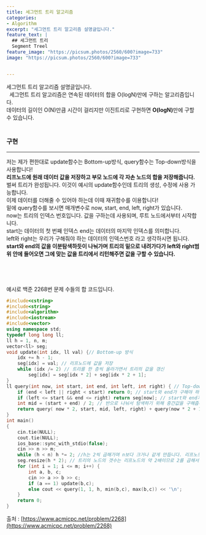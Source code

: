 ```yaml
---
title: 세그먼트 트리 알고리즘
categories:
- Algorithm
excerpt: "세그먼트 트리 알고리즘 설명글입니다."
feature_text: |
  ## 세그먼트 트리
  Segment Treel
feature_image: "https://picsum.photos/2560/600?image=733"
image: "https://picsum.photos/2560/600?image=733"


---
```


세그먼트 트리 알고리즘 설명글입니다.  
&nbsp;
세그먼트 트리 알고리즘은 연속된 데이터의 합을 O(logN)만에 구하는 알고리즘입니다.  
데이터의 길이인 O(N)만큼 시간이 걸리지만 이진트리로 구현하면 <strong>O(logN)</strong>만에 구할 수 있습니다.  
&nbsp;

<h3>구현</h3>

---

저는 제가 편한대로 update함수는 Bottom-up방식, query함수는 Top-down방식을 사용합니다!  
<strong>리프노드에 원래 데이터 값을 저장하고 부모 노드에 각 자손 노드의 합을 저장해줍니다.</strong>  
벌써 트리가 완성됩니다. 이것이 예시의 update함수인데 트리의 생성, 수정에 사용 가능합니다.  
이제 데이터를 더해줄 수 있어야 하는데 이때 재귀함수를 이용합니다!  
밑에 query함수를 보시면 매개변수로 now, start, end, left, right가 있습니다.  
now는 트리의 인덱스 번호입니다. 값을 구하는데 사용되며, 루트 노드에서부터 시작합니다.  
start는 데이터의 첫 번째 인덱스 end는 데이터의 마지막 인덱스를 의미합니다.  
left와 right는 우리가 구해줘야 하는 데이터의 인덱스번호 라고 생각하시면 됩니다.   
<strong>start와 end의 값을 이분탐색하듯이 나눠가며 트리의 밑으로 내려가다가 left와 right범위 안에 들어오면 그에 맞는 값을 트리에서 리턴해주면 값을 구할 수 있습니다. </strong>  


&nbsp;
---

예시로 백준 2268번 문제 수들의 합 코드입니다.

```c++
#include<cstring>
#include<string>
#include<algorithm>
#include<iostream>
#include<vector>
using namespace std;
typedef long long ll;
ll h = 1, n, m;
vector<ll> seg; 
void update(int idx, ll val) {// Bottom-up 방식
	idx += h - 1;
	seg[idx] = val; // 리프노드에 값을 저장
	while (idx /= 2) // 트리를 한 층씩 올라가면서 트리의 값을 갱신
		seg[idx] = seg[idx * 2] + seg[idx * 2 + 1];
}
ll query(int now, int start, int end, int left, int right) { // Top-down 방식
	if (end < left || right < start) return 0; // start와 end가 구해야 하는 범위를 넘어가면 return 0 
	if (left <= start && end <= right) return seg[now]; // start와 end가 범위 안에 있으면 그만 내려가고 값을 리턴
	int mid = (start + end) / 2; // 반으로 나눠서 탐색하기 위해 중간값을 구해줍니다.
	return query( now * 2, start, mid, left, right) + query(now * 2 + 1, mid + 1, end, left, right);
}
int main()
{
	cin.tie(NULL);
	cout.tie(NULL);
	ios_base::sync_with_stdio(false);
	cin >> n >> m;
	while (h < n) h *= 2; //h는 2씩 곱해가며 n보다 크거나 같게 만듭니다. 리프노드의 크기와 같아진다!
	seg.resize(h * 2); // 트리의 노드의 갯수는 리프노드의 약 2배이므로 2를 곱해서 만든다!
	for (int i = 1; i <= m; i++) {
		int a, b, c;
		cin >> a >> b >> c;
		if (a == 1) update(b,c);
		else cout << query(1, 1, h, min(b,c), max(b,c)) << '\n';
	}
	return 0;
}
```

출처 : [https://www.acmicpc.net/problem/2268](https://www.acmicpc.net/problem/2268)
